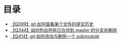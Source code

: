 # 目录
+ [【Q099】git 如何查看某个文件的提交历史](100.html)
+ [【Q344】如何列出所有已合并到 master 的分支并删除](347.html)
+ [【Q414】git 如何添加与删除一个 submodule](421.html)